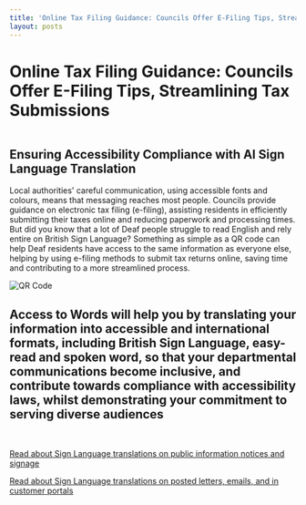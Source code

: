 ```yaml
---
title: 'Online Tax Filing Guidance: Councils Offer E-Filing Tips, Streamlining Tax Submissions'
layout: posts
---
```


# Online Tax Filing Guidance: Councils Offer E-Filing Tips, Streamlining Tax Submissions

![]()

## Ensuring Accessibility Compliance with AI Sign Language Translation

Local authorities' careful communication, using accessible fonts and colours, means that messaging reaches most people.  Councils provide guidance on electronic tax filing (e-filing), assisting residents in efficiently submitting their taxes online and reducing paperwork and processing times.  
But did you know that a lot of Deaf people struggle to read English and rely entire on British Sign Language?
Something as simple as a QR code can help Deaf residents have access to the same information as everyone else, helping by using e-filing methods to submit tax returns online, saving time and contributing to a more streamlined process.

![QR Code](/posts/images/qr-contact.png)

## Access to Words will help you by translating your information into accessible and international formats, including British Sign Language, easy-read and spoken word, so that your departmental communications become inclusive, and contribute towards compliance with accessibility laws, whilst demonstrating your commitment to serving diverse audiences

<br/>

[Read about Sign Language translations on public information notices and signage](/solutions/gazette)

[Read about Sign Language translations on posted letters, emails, and in customer portals](/solutions/correspondent)
